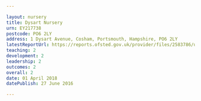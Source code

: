 ```yaml
---

layout: nursery
title: Dysart Nursery
urn: EY217738
postcode: PO6 2LY
address: 1 Dysart Avenue, Cosham, Portsmouth, Hampshire, PO6 2LY
latestReportUrl: https://reports.ofsted.gov.uk/provider/files/2583786/urn/EY217738.pdf
teaching: 2
development: 2
leadership: 2
outcomes: 2
overall: 2
date: 01 April 2018 
datePublish: 27 June 2016

---
```


